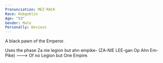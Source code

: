 ```yaml
---
Pronunciation: MEZ-RACK
Race: Hobgoblin
Age: "53"
Gender: Male
Personally: Devious
---
```

A black pawn of the Emperor. 

Uses the phase Za nie legion but ahn empike- (ZA-NIE LEE-gan Op Ahn Em-Pike) ---> Of no Legion but One Empire.  